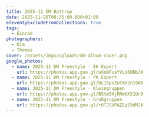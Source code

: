 ```yaml
---
title: 2025-11 DM Bottrop
date: 2025-11-28T08:35:00.000+01:00
eleventyExcludeFromCollections: true
tags:
  - Einrad
photographers:
  - Kim
  - Thomas
cover: /assets/imgs/uploads/dm-album-cover.png
google_photos:
  - name: 2025-11 DM Freestyle - EK Expert
    url: https://photos.app.goo.gl/aXnBFuaYVLV6NNbJA
  - name: 2025-11 DM Freestyle - PK Expert
    url: https://photos.app.goo.gl/bL1SpsZuTAH2n19A8
  - name: 2025-11 DM Freestyle - Kleingruppen
    url: https://photos.app.goo.gl/BStm5HjRNmXX51Ur9
  - name: 2025-11 DM Freestyle - Großgruppen
    url: https://photos.app.goo.gl/r6TJSVPAZEyE9dMJA
---
```

